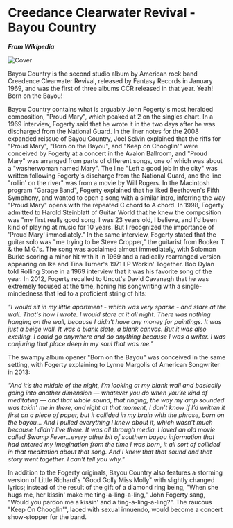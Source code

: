 # Creedance Clearwater Revival - Bayou Country

_**From Wikipedia**_

![Cover](https://upload.wikimedia.org/wikipedia/en/3/37/Creedence_Clearwater_Revival_-_Bayou_Country.jpg)

Bayou Country is the second studio album by American rock band Creedence Clearwater Revival, released by Fantasy Records in January 1969, and was the first of three albums CCR released in that year. Yeah! Born on the Bayou!

Bayou Country contains what is arguably John Fogerty's most heralded composition, "Proud Mary", which peaked at 2 on the singles chart. In a 1969 interview, Fogerty said that he wrote it in the two days after he was discharged from the National Guard. In the liner notes for the 2008 expanded reissue of Bayou Country, Joel Selvin explained that the riffs for "Proud Mary", "Born on the Bayou", and "Keep on Chooglin'" were conceived by Fogerty at a concert in the Avalon Ballroom, and "Proud Mary" was arranged from parts of different songs, one of which was about a "washerwoman named Mary". The line "Left a good job in the city" was written following Fogerty's discharge from the National Guard, and the line "rollin' on the river" was from a movie by Will Rogers. In the Macintosh program "Garage Band", Fogerty explained that he liked Beethoven's Fifth Symphony, and wanted to open a song with a similar intro, inferring the way "Proud Mary" opens with the repeated C chord to A chord. In 1998, Fogerty admitted to Harold Steinblatt of Guitar World that he knew the composition was "my first really good song. I was 23 years old, I believe, and I'd been kind of playing at music for 10 years. But I recognized the importance of 'Proud Mary' immediately." In the same interview, Fogerty stated that the guitar solo was "me trying to be Steve Cropper," the guitarist from Booker T. & the M.G.'s. The song was acclaimed almost immediately, with Solomon Burke scoring a minor hit with it in 1969 and a radically rearranged version appearing on Ike and Tina Turner's 1971 LP Workin' Together. Bob Dylan told Rolling Stone in a 1969 interview that it was his favorite song of the year. In 2012, Fogerty recalled to Uncut's David Cavanagh that he was extremely focused at the time, honing his songwriting with a single-mindedness that led to a proficient string of hits:

*"I would sit in my little apartment - which was very sparse - and stare at the wall. That's how I wrote. I would stare at it all night. There was nothing hanging on the wall, because I didn't have any money for paintings. It was just a beige wall. It was a blank slate, a blank canvas. But it was also exciting. I could go anywhere and do anything because I was a writer. I was conjuring that place deep in my soul that was me."*

The swampy album opener "Born on the Bayou" was conceived in the same setting, with Fogerty explaining to Lynne Margolis of American Songwriter in 2013:

*"And it’s the middle of the night, I’m looking at my blank wall and basically going into another dimension — whatever you do when you’re kind of meditating — and that whole sound, that ringing, the way my amp sounded was takin’ me in there, and right at that moment, I don’t know if I’d written it first on a piece of paper, but it collided in my brain with the phrase, born on the bayou... And I pulled everything I knew about it, which wasn’t much because I didn’t live there. It was all through media. I loved an old movie called Swamp Fever...every other bit of southern bayou information that had entered my imagination from the time I was born, it all sort of collided in that meditation about that song. And I knew that that sound and that story went together. I can’t tell you why."*

In addition to the Fogerty originals, Bayou Country also features a storming version of Little Richard's "Good Golly Miss Molly" with slightly changed lyrics; instead of the result of the gift of a diamond ring being, "When she hugs me, her kissin' make me ting-a-ling-a-ling," John Fogerty sang, "Would you pardon me a kissin' and a ting-a-ling-a-ling?". The raucous "Keep On Chooglin'", laced with sexual innuendo, would become a concert show-stopper for the band.
